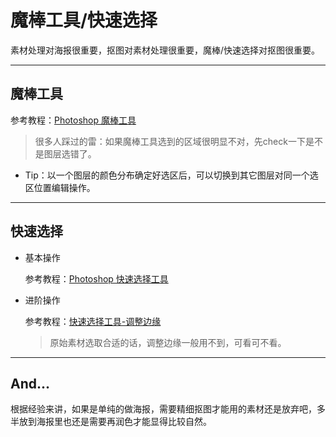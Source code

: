 # 魔棒工具/快速选择  

素材处理对海报很重要，抠图对素材处理很重要，魔棒/快速选择对抠图很重要。  

---



## 魔棒工具  

参考教程：[Photoshop 魔棒工具](https://jingyan.baidu.com/article/4665065864c41ff549e5f80d.html)  

> 很多人踩过的雷：如果魔棒工具选到的区域很明显不对，先check一下是不是图层选错了。  

- Tip：以一个图层的颜色分布确定好选区后，可以切换到其它图层对同一个选区位置编辑操作。  

---



## 快速选择  

- 基本操作

  参考教程：[Photoshop 快速选择工具](https://jingyan.baidu.com/article/851fbc3790a01d3e1f15ab9d.html)  

- 进阶操作

  参考教程：[快速选择工具-调整边缘](https://jingyan.baidu.com/article/e73e26c0d9540524adb6a7e9.html)  

  > 原始素材选取合适的话，调整边缘一般用不到，可看可不看。  

---



## And...

根据经验来讲，如果是单纯的做海报，需要精细抠图才能用的素材还是放弃吧，多半放到海报里也还是需要再润色才能显得比较自然。